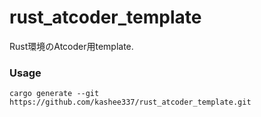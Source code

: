 # rust_atcoder_template
Rust環境のAtcoder用template.

### Usage
```cargo generate --git https://github.com/kashee337/rust_atcoder_template.git```